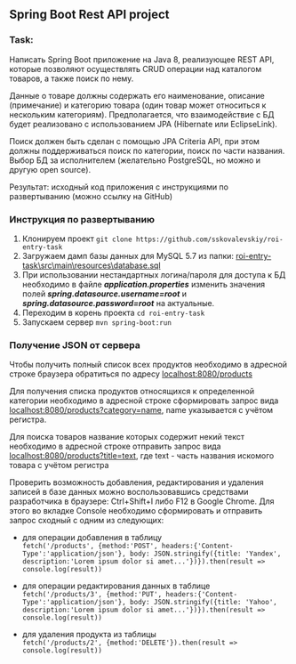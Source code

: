 ## Spring Boot Rest API project

### Task: 
Написать Spring Boot приложение на Java 8, реализующее REST API, которые позволяют осуществлять
CRUD операции над каталогом товаров, а также поиск по нему.

Данные о товаре должны содержать его наименование, описание (примечание) и категорию товара
(один товар может относиться к нескольким категориям). Предполагается, что взаимодействие с БД
будет реализовано с использованием JPA (Hibernate или EclipseLink).

Поиск должен быть сделан с помощью JPA Criteria API, при этом должны поддерживаться поиск по
категории, поиск по части названия. Выбор БД за исполнителем (желательно PostgreSQL, но можно и
другую open source).

Результат: исходный код приложения с инструкциями по развертыванию (можно ссылку на GitHub)

### Инструкция по развертыванию
  1.  Клонируем проект `git clone https://github.com/sskovalevskiy/roi-entry-task`
  2.  Загружаем дамп базы данных для MySQL 5.7 из папки: [roi-entry-task\src\main\resources\database.sql](roi-entry-task\src\main\resources\database.sql)
  3.  При использовании нестандартных логина/пароля для доступа к БД необходимо в файле ***application.properties***
изменить значения полей ***spring.datasource.username=root*** и ***spring.datasource.password=root*** на актуальные.
  4.  Переходим в корень проекта `cd roi-entry-task`
  5.  Запускаем сервер `mvn spring-boot:run`


### Получение JSON от сервера
Чтобы получить полный список всех продуктов необходимо в адресной строке браузера обратиться по адресу
[localhost:8080/products](http://localhost:8080/products)

Для получения списка продуктов относящихся к определенной категории необходимо в адресной строке сформировать запрос вида 
[localhost:8080/products?category=name](http://localhost:8080/products?category=name), name указывается с учётом регистра.

Для поиска товаров название которых содержит некий текст необходимо в адресной строке отправить запрос вида
[localhost:8080/products?title=text](http://localhost:8080/products?title=text), где text - часть названия искомого товара с учётом регистра

Проверить возможность добавления, редактирования и удаления записей в базе данных можно воспользовавшись средствами разработчика
в браузере: Ctrl+Shift+I либо F12 в Google Chrome. Для этого во вкладке Console необходимо сформировать и отправить запрос сходный с одним из следующих:
 * для операции добавления в таблицу  
```fetch('/products', {method:'POST', headers:{'Content-Type':'application/json'}, body: JSON.stringify({title: 'Yandex', description:'Lorem ipsum dolor si amet...'})}).then(result => console.log(result))```

* для операции редактирования данных в таблице  
```fetch('/products/3', {method:'PUT', headers:{'Content-Type':'application/json'}, body: JSON.stringify({title: 'Yahoo', description:'Lorem ipsum dolor si amet...'})}).then(result => console.log(result))```

* для удаления продукта из таблицы  
```fetch('/products/2', {method:'DELETE'}).then(result => console.log(result))```
